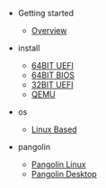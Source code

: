 - Getting started

  - [Overview](/)

- install

  - [64BIT UEFI](articles/install/64bit.md)
  - [64BIT BIOS](articles/install/64bit-Legacy.md)
  - [32BIT UEFI](articles/install/32bit.md)
  - [QEMU](articles/install/QEMU.md)

- os

  - [Linux Based](articles/os/linux-based.md)

- pangolin

  - [Pangolin Linux](articles/pangolin/Pangolin-Linux.md)
  - [Pangolin Desktop](articles/pangolin/Pangolin-Desktop.md)
